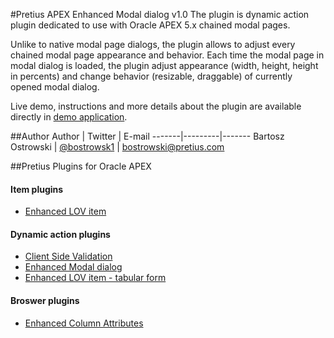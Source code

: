 #Pretius APEX Enhanced Modal dialog v1.0
The plugin is dynamic action plugin dedicated to use with Oracle APEX 5.x chained modal pages.

Unlike to native modal page dialogs, the plugin allows to adjust every chained modal page appearance and behavior. Each time the modal page in modal dialog is loaded, the plugin adjust appearance (width, height, height in percents) and change behavior (resizable, draggable) of currently opened modal dialog.

Live demo, instructions and more details about the plugin are available directly in [demo application](http://apex.pretius.com/apex/f?p=105:ENHANCED_MODAL_PAGE).

##Author
Author | Twitter | E-mail
-------|---------|-------
Bartosz Ostrowski | [@bostrowsk1](https://twitter.com/bostrowsk1) | bostrowski@pretius.com

##Pretius Plugins for Oracle APEX
#### Item plugins
* [Enhanced LOV item](http://apex.pretius.com/apex/f?p=105:ENHANCED_LOV_ITEM_APEX_ITEM)

#### Dynamic action plugins
* [Client Side Validation](http://apex.pretius.com/apex/f?p=105:CLIENT_SIDE_VALIDATION)
* [Enhanced Modal dialog](http://apex.pretius.com/apex/f?p=105:ENHANCED_MODAL_PAGE)
* [Enhanced LOV item - tabular form](http://apex.pretius.com/apex/f?p=105:ENHANCED_LOV_ITEM_APEX_DA)

#### Broswer plugins
* [Enhanced Column Attributes](http://apex.pretius.com/apex/f?p=105:CHROME_EXTENSION)
